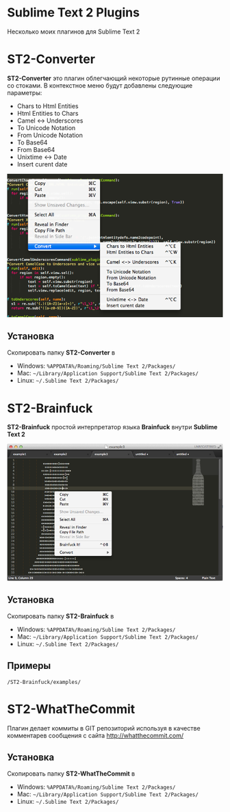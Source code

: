 Sublime Text 2 Plugins
======================
Несколько моих плагинов для Sublime Text 2

ST2-Converter
=============
**ST2-Converter** это плагин облегчающий некоторые рутинные операции со стоками.
В контекстное меню будут добавлены следующие параметры:

*  Chars to Html Entities
*  Html Entities to Chars
*  Camel <-> Underscores
*  To Unicode Notation
*  From Unicode Notation
*  To Base64
*  From Base64
*  Unixtime <-> Date
*  Insert curent date

![converter screenshot](https://github.com/dotzero/Sublime-Text-2-Plugins/raw/master/ST2-Converter.png)

Установка
---------
Скопировать папку **ST2-Converter** в

* Windows: `%APPDATA%/Roaming/Sublime Text 2/Packages/`
* Mac: `~/Library/Application Support/Sublime Text 2/Packages/`
* Linux: `~/.Sublime Text 2/Packages/`


ST2-Brainfuck
=============
**ST2-Brainfuck** простой интерпретатор языка **Brainfuck** внутри **Sublime Text 2**

![converter brainfuck](https://github.com/dotzero/Sublime-Text-2-Plugins/raw/master/ST2-Brainfuck.png)

Установка
---------
Скопировать папку **ST2-Brainfuck** в

* Windows: `%APPDATA%/Roaming/Sublime Text 2/Packages/`
* Mac: `~/Library/Application Support/Sublime Text 2/Packages/`
* Linux: `~/.Sublime Text 2/Packages/`

Примеры
-------

    /ST2-Brainfuck/examples/


ST2-WhatTheCommit
=================

Плагин делает коммиты в GIT репозиторий используя в качестве комментарев сообщения с сайта http://whatthecommit.com/

Установка
---------
Скопировать папку **ST2-WhatTheCommit** в

* Windows: `%APPDATA%/Roaming/Sublime Text 2/Packages/`
* Mac: `~/Library/Application Support/Sublime Text 2/Packages/`
* Linux: `~/.Sublime Text 2/Packages/`
